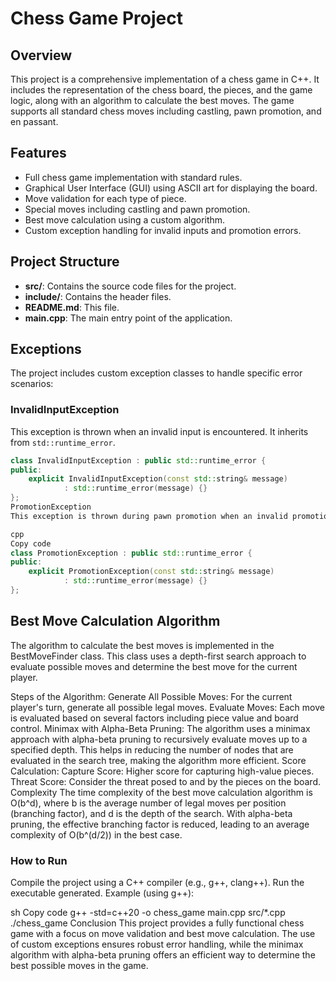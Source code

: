 # Chess Game Project

## Overview

This project is a comprehensive implementation of a chess game in C++. It includes the representation of the chess board, the pieces, and the game logic, along with an algorithm to calculate the best moves. The game supports all standard chess moves including castling, pawn promotion, and en passant.

## Features

- Full chess game implementation with standard rules.
- Graphical User Interface (GUI) using ASCII art for displaying the board.
- Move validation for each type of piece.
- Special moves including castling and pawn promotion.
- Best move calculation using a custom algorithm.
- Custom exception handling for invalid inputs and promotion errors.

## Project Structure

- **src/**: Contains the source code files for the project.
- **include/**: Contains the header files.
- **README.md**: This file.
- **main.cpp**: The main entry point of the application.

## Exceptions

The project includes custom exception classes to handle specific error scenarios:

### InvalidInputException

This exception is thrown when an invalid input is encountered. It inherits from `std::runtime_error`.

```cpp
class InvalidInputException : public std::runtime_error {
public:
    explicit InvalidInputException(const std::string& message)
            : std::runtime_error(message) {}
};
PromotionException
This exception is thrown during pawn promotion when an invalid promotion type is specified. It also inherits from std::runtime_error.

cpp
Copy code
class PromotionException : public std::runtime_error {
public:
    explicit PromotionException(const std::string& message)
            : std::runtime_error(message) {}
};
```
## Best Move Calculation Algorithm
The algorithm to calculate the best moves is implemented in the BestMoveFinder class. This class uses a depth-first search approach to evaluate possible moves and determine the best move for the current player.

Steps of the Algorithm:
Generate All Possible Moves: For the current player's turn, generate all possible legal moves.
Evaluate Moves: Each move is evaluated based on several factors including piece value and board control.
Minimax with Alpha-Beta Pruning: The algorithm uses a minimax approach with alpha-beta pruning to recursively evaluate moves up to a specified depth. This helps in reducing the number of nodes that are evaluated in the search tree, making the algorithm more efficient.
Score Calculation:
Capture Score: Higher score for capturing high-value pieces.
Threat Score: Consider the threat posed to and by the pieces on the board.
Complexity
The time complexity of the best move calculation algorithm is O(b^d), where b is the average number of legal moves per position (branching factor), and d is the depth of the search. With alpha-beta pruning, the effective branching factor is reduced, leading to an average complexity of O(b^(d/2)) in the best case.

### How to Run
Compile the project using a C++ compiler (e.g., g++, clang++).
Run the executable generated.
Example (using g++):

sh
Copy code
g++ -std=c++20 -o chess_game main.cpp src/*.cpp
./chess_game
Conclusion
This project provides a fully functional chess game with a focus on move validation and best move calculation. The use of custom exceptions ensures robust error handling, while the minimax algorithm with alpha-beta pruning offers an efficient way to determine the best possible moves in the game.
